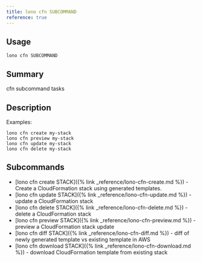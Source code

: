 ```yaml
---
title: lono cfn SUBCOMMAND
reference: true
---
```


## Usage

    lono cfn SUBCOMMAND

## Summary

cfn subcommand tasks
## Description

Examples:

    lono cfn create my-stack
    lono cfn preview my-stack
    lono cfn update my-stack
    lono cfn delete my-stack

## Subcommands

* [lono cfn create STACK]({% link _reference/lono-cfn-create.md %}) - Create a CloudFormation stack using generated templates.
* [lono cfn update STACK]({% link _reference/lono-cfn-update.md %}) - update a CloudFormation stack
* [lono cfn delete STACK]({% link _reference/lono-cfn-delete.md %}) - delete a CloudFormation stack
* [lono cfn preview STACK]({% link _reference/lono-cfn-preview.md %}) - preview a CloudFormation stack update
* [lono cfn diff STACK]({% link _reference/lono-cfn-diff.md %}) - diff of newly generated template vs existing template in AWS
* [lono cfn download STACK]({% link _reference/lono-cfn-download.md %}) - download CloudFormation template from existing stack


